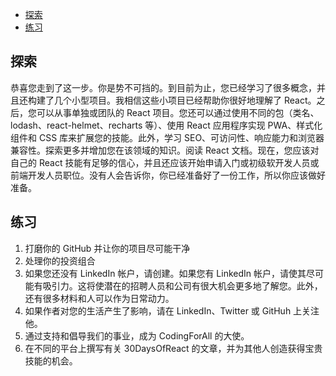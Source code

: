 - [探索](#探索)
- [练习](#练习)

## 探索

恭喜您走到了这一步。你是势不可挡的。到目前为止，您已经学习了很多概念，并且还构建了几个小型项目。我相信这些小项目已经帮助你很好地理解了 React。之后，您可以从事单独或团队的 React 项目。您还可以通过使用不同的包（类名、lodash、react-helmet、recharts 等）、使用 React 应用程序实现 PWA、样式化组件和 CSS 库来扩展您的技能。此外，学习 SEO、可访问性、响应能力和浏览器兼容性。探索更多并增加您在该领域的知识。阅读 React 文档。现在，您应该对自己的 React 技能有足够的信心，并且还应该开始申请入门或初级软开发人员或前端开发人员职位。没有人会告诉你，你已经准备好了一份工作，所以你应该做好准备。

## 练习

1. 打磨你的 GitHub 并让你的项目尽可能干净
2. 处理你的投资组合
3. 如果您还没有 LinkedIn 帐户，请创建。如果您有 LinkedIn 帐户，请使其尽可能有吸引力。这将使潜在的招聘人员和公司有很大机会更多地了解您。此外，还有很多材料和人可以作为日常动力。
4. 如果作者对您的生活产生了影响，请在 LinkedIn、Twitter 或 GitHuh 上关注他。
5. 通过支持和倡导我们的事业，成为 CodingForAll 的大使。
6. 在不同的平台上撰写有关 30DaysOfReact 的文章，并为其他人创造获得宝贵技能的机会。